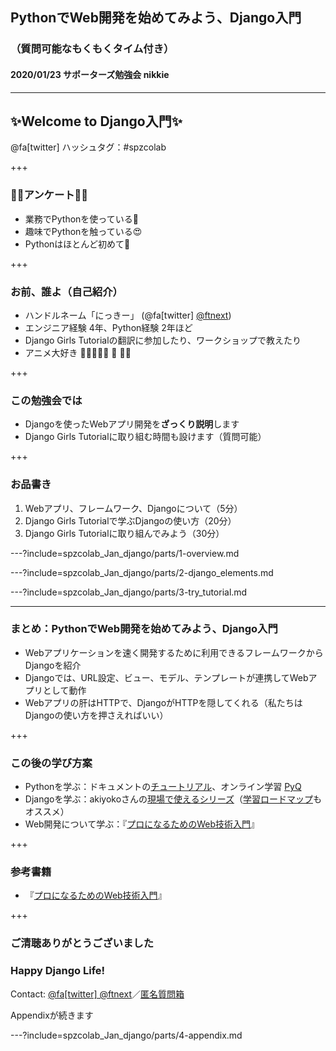 ## PythonでWeb開発を始めてみよう、Django入門
### （質問可能なもくもくタイム付き） 
#### 2020/01/23 サポーターズ勉強会 nikkie

---

## ✨Welcome to Django入門✨

@fa[twitter] ハッシュタグ：#spzcolab

+++

### 🙋‍♀️アンケート🙋‍♂️

- 業務でPythonを使っている💪
- 趣味でPythonを触っている😍
- Pythonはほとんど初めて🔰

+++

### お前、誰よ（自己紹介）

- ハンドルネーム「にっきー」 (@fa[twitter] [@ftnext](https://twitter.com/ftnext))
- エンジニア経験 4年、Python経験 2年ほど
- Django Girls Tutorialの翻訳に参加したり、ワークショップで教えたり
- アニメ大好き 🥭🍑🍊🍐🧺 🏐 🎺🎷

+++

### この勉強会では

- Djangoを使ったWebアプリ開発を**ざっくり説明**します
- Django Girls Tutorialに取り組む時間も設けます（質問可能）

+++

### お品書き

1. Webアプリ、フレームワーク、Djangoについて（5分）
2. Django Girls Tutorialで学ぶDjangoの使い方（20分）
3. Django Girls Tutorialに取り組んでみよう（30分）

---?include=spzcolab_Jan_django/parts/1-overview.md

---?include=spzcolab_Jan_django/parts/2-django_elements.md

---?include=spzcolab_Jan_django/parts/3-try_tutorial.md

---

### まとめ：PythonでWeb開発を始めてみよう、Django入門

- Webアプリケーションを速く開発するために利用できるフレームワークからDjangoを紹介
- Djangoでは、URL設定、ビュー、モデル、テンプレートが連携してWebアプリとして動作
- Webアプリの肝はHTTPで、DjangoがHTTPを隠してくれる（私たちはDjangoの使い方を押さえればいい）

+++

### この後の学び方案

- Pythonを学ぶ：ドキュメントの[チュートリアル](https://docs.python.org/ja/3/tutorial/)、オンライン学習 [PyQ](https://pyq.jp/)
- Djangoを学ぶ：akiyokoさんの[現場で使えるシリーズ](https://akiyoko.booth.pm/)（[学習ロードマップ](https://akiyoko.hatenablog.jp/entry/2018/12/01/133427)もオススメ）
- Web開発について学ぶ：『[プロになるためのWeb技術入門](https://gihyo.jp/book/2010/978-4-7741-4235-7)』

+++

### 参考書籍

- 『[プロになるためのWeb技術入門](https://gihyo.jp/book/2010/978-4-7741-4235-7)』

+++

### ご清聴ありがとうございました
### Happy Django Life!

Contact: [@fa[twitter] @ftnext](https://twitter.com/ftnext)／[匿名質問箱](https://peing.net/ja/ftnext)

Appendixが続きます

---?include=spzcolab_Jan_django/parts/4-appendix.md
